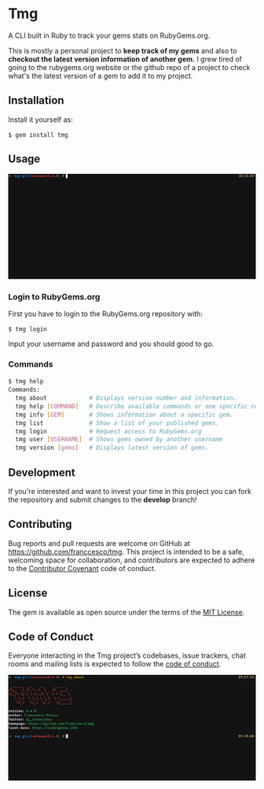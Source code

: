 # Tmg
A CLI built in Ruby to track your gems stats on RubyGems.org.

This is mostly a personal project to **keep track of my gems** and also to **checkout the latest version information of another gem.** I grew tired of going to the rubygems.org website or the github repo of a project to check what's the latest version of a gem to add it to my project.

## Installation

Install it yourself as:

    $ gem install tmg

## Usage
![TMG Usage](assets/tmg_usage.gif)

### Login to RubyGems.org
First you have to login to the RubyGems.org repository with:

    $ tmg login

Input your username and password and you should good to go.

### Commands
```sh
$ tmg help
Commands:
  tmg about            # Displays version number and information.
  tmg help [COMMAND]   # Describe available commands or one specific command
  tmg info [GEM]       # Shows information about a specific gem.
  tmg list             # Show a list of your published gems.
  tmg login            # Request access to RubyGems.org
  tmg user [USERNAME]  # Shows gems owned by another username
  tmg version [gems]   # Displays latest version of gems.
```

## Development
If you're interested and want to invest your time in this project you can fork the repository and submit changes to the **develop** branch!

## Contributing

Bug reports and pull requests are welcome on GitHub at https://github.com/franccesco/tmg. This project is intended to be a safe, welcoming space for collaboration, and contributors are expected to adhere to the [Contributor Covenant](http://contributor-covenant.org) code of conduct.

## License

The gem is available as open source under the terms of the [MIT License](https://opensource.org/licenses/MIT).

## Code of Conduct

Everyone interacting in the Tmg project’s codebases, issue trackers, chat rooms and mailing lists is expected to follow the [code of conduct](https://github.com/[USERNAME]/tmg/blob/master/CODE_OF_CONDUCT.md).

![About](assets/tmg_about.png)
